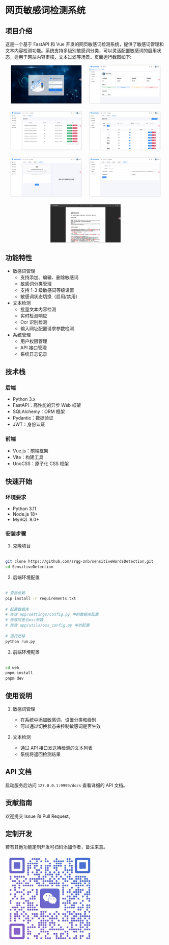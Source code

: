 # 网页敏感词检测系统

## 项目介绍

这是一个基于 FastAPI 和 Vue 开发的网页敏感词检测系统，提供了敏感词管理和文本内容检测功能。系统支持多级别敏感词分类，可以灵活配置敏感词的启用状态，适用于网站内容审核、文本过滤等场景。页面运行截图如下:

<div align="center">
  <div style="display: flex; justify-content: center; margin-bottom: 20px;">
    <img src="assets/img.png" alt="系统截图1" width="45%" style="margin-right: 20px;"/>
    <img src="assets/img_1.png" alt="系统截图2" width="45%"/>
  </div>
  <div style="display: flex; justify-content: center; margin-bottom: 20px;">
    <img src="assets/img_2.png" alt="系统截图3" width="45%" style="margin-right: 20px;"/>
    <img src="assets/img_3.png" alt="系统截图4" width="45%"/>
  </div>
  <div style="display: flex; justify-content: center; margin-bottom: 20px;">
    <img src="assets/img_4.png" alt="系统截图5" width="45%" style="margin-right: 20px;"/>
    <img src="assets/img_5.png" alt="系统截图6" width="45%"/>
  </div>
  <div style="display: flex; justify-content: center;">
    <img src="assets/img_6.png" alt="系统截图7" width="45%"/>
  </div>
</div>

## 功能特性

- 敏感词管理
  - 支持添加、编辑、删除敏感词
  - 敏感词分类管理
  - 支持 1-3 级敏感词等级设置
  - 敏感词状态切换（启用/禁用）
- 文本检测
  - 批量文本内容检测
  - 实时检测响应
  - Ocr 识别检测
  - 输入网址配置请求参数检测
- 系统管理
  - 用户权限管理
  - API 接口管理
  - 系统日志记录

## 技术栈

### 后端

- Python 3.x
- FastAPI：高性能的异步 Web 框架
- SQLAlchemy：ORM 框架
- Pydantic：数据验证
- JWT：身份认证

### 前端

- Vue.js：前端框架
- Vite：构建工具
- UnoCSS：原子化 CSS 框架

## 快速开始

### 环境要求

- Python 3.11
- Node.js 18+
- MySQL 8.0+

### 安装步骤

1. 克隆项目

```bash

git clone https://github.com/zrqg-znb/sensitiveWordsDetection.git
cd SensitiveDetection
```

2. 后端环境配置

```bash

# 安装依赖
pip install -r requirements.txt

# 配置数据库
# 修改 app/settings/config.py 中的数据库配置
# 修改阿里云oss参数
# 修改 app/utils/oss_config.py 中的配置

# 运行迁移
python run.py
```

3. 前端环境配置

```bash

cd web
pnpm install
pnpm dev
```

## 使用说明

1. 敏感词管理

   - 在系统中添加敏感词，设置分类和级别
   - 可以通过切换状态来控制敏感词是否生效

2. 文本检测
   - 通过 API 接口发送待检测的文本列表
   - 系统将返回检测结果

## API 文档

启动服务后访问 `127.0.0.1:9999/docs` 查看详细的 API 文档。

## 贡献指南

欢迎提交 Issue 和 Pull Request。

## 定制开发

若有其他功能定制开发可扫码添加作者，备注来意。

<img src="assets/img_7.png" alt="image-20230927145327188" style="zoom:30%;" />
